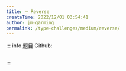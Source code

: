 ```yaml
---
title: ➖ Reverse
createTime: 2022/12/01 03:54:41
author: jm-garming
permalink: /type-challenges/medium/reverse/
---
```


::: info 题目
Github: []()

```ts

```

:::
